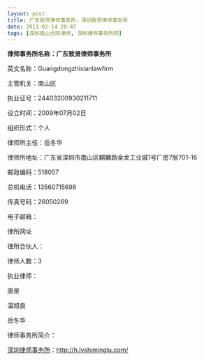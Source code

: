 ```yaml
---
layout: post
title: 广东致贤律师事务所，深圳致贤律师事务所
date: 2011-02-14 20:47
tags: [深圳南山合同律师, 深圳律师事务所网]
---
```

<strong>律师事务所名称：广东致贤律师事务所</strong>

英文名称：Guangdongzhixianlawfirm

主管机关：南山区

执业证号：24403200930211711

设立时间：2009年07月02日

组织形式：个人

律师所主任：岳冬华

律师所地址：广东省深圳市南山区麒麟路金龙工业城1号厂房7层701-16

邮政编码：518057

总机电话：13560715698

传真号码：26050269

电子邮箱：

律所网址

律所合伙人：

律师人数：3

执业律师：

唐泉

温旭良

岳冬华

律师事务所简介：


<a href="http://h.lvshiminglu.com/">深圳律师事务所</a>：<a href="http://h.lvshiminglu.com/">http://h.lvshiminglu.com/</a>


